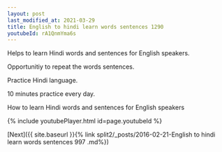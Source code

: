 ```yaml
---
layout: post
last_modified_at: 2021-03-29
title: English to hindi learn words sentences 1290 
youtubeId: rA1QnmYma6s
---
```

 
 
Helps to learn Hindi words and sentences for English speakers.

Opportunitiy to repeat the words sentences. 

Practice Hindi language. 
 
10 minutes practice every day. 
 
How to learn Hindi words and sentences for English speakers 
 
{% include youtubePlayer.html id=page.youtubeId %}
 
 
[Next]({{ site.baseurl }}{% link  split2/_posts/2016-02-21-English to hindi learn words sentences 997 .md%})
 
